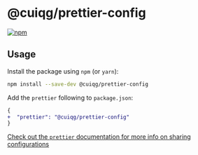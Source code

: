 # @cuiqg/prettier-config

[![npm](https://img.shields.io/npm/v/@cuiqg/prettier-config?color=%23ff4777&label=)](https://www.npmjs.com/package/@cuiqg/prettier-config)

## Usage

Install the package using `npm` (or `yarn`):

```sh
npm install --save-dev @cuiqg/prettier-config
```

Add the `prettier` following to `package.json`:

```diff
{
+  "prettier": "@cuiqg/prettier-config"
}
```

[Check out the `prettier` documentation for more info on sharing configurations](https://prettier.io/docs/en/configuration.html#sharing-configurations)
